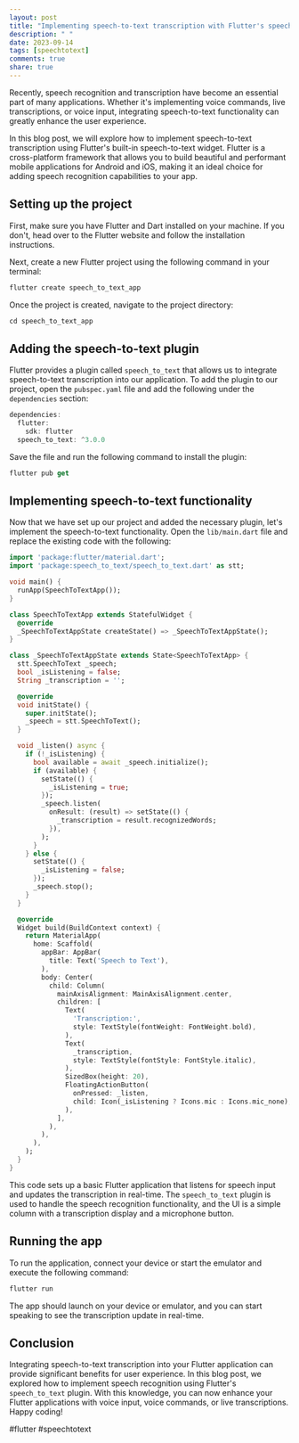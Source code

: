 ```yaml
---
layout: post
title: "Implementing speech-to-text transcription with Flutter's speech-to-text widget"
description: " "
date: 2023-09-14
tags: [speechtotext]
comments: true
share: true
---
```


Recently, speech recognition and transcription have become an essential part of many applications. Whether it's implementing voice commands, live transcriptions, or voice input, integrating speech-to-text functionality can greatly enhance the user experience. 

In this blog post, we will explore how to implement speech-to-text transcription using Flutter's built-in speech-to-text widget. Flutter is a cross-platform framework that allows you to build beautiful and performant mobile applications for Android and iOS, making it an ideal choice for adding speech recognition capabilities to your app.

## Setting up the project
First, make sure you have Flutter and Dart installed on your machine. If you don't, head over to the Flutter website and follow the installation instructions.

Next, create a new Flutter project using the following command in your terminal:

```dart
flutter create speech_to_text_app
```

Once the project is created, navigate to the project directory:

```dart
cd speech_to_text_app
```

## Adding the speech-to-text plugin
Flutter provides a plugin called `speech_to_text` that allows us to integrate speech-to-text transcription into our application. To add the plugin to our project, open the `pubspec.yaml` file and add the following under the `dependencies` section:

```dart
dependencies:
  flutter:
    sdk: flutter
  speech_to_text: ^3.0.0
```

Save the file and run the following command to install the plugin:

```dart
flutter pub get
```

## Implementing speech-to-text functionality
Now that we have set up our project and added the necessary plugin, let's implement the speech-to-text functionality. Open the `lib/main.dart` file and replace the existing code with the following:

```dart
import 'package:flutter/material.dart';
import 'package:speech_to_text/speech_to_text.dart' as stt;

void main() {
  runApp(SpeechToTextApp());
}

class SpeechToTextApp extends StatefulWidget {
  @override
  _SpeechToTextAppState createState() => _SpeechToTextAppState();
}

class _SpeechToTextAppState extends State<SpeechToTextApp> {
  stt.SpeechToText _speech;
  bool _isListening = false;
  String _transcription = '';

  @override
  void initState() {
    super.initState();
    _speech = stt.SpeechToText();
  }

  void _listen() async {
    if (!_isListening) {
      bool available = await _speech.initialize();
      if (available) {
        setState(() {
          _isListening = true;
        });
        _speech.listen(
          onResult: (result) => setState(() {
            _transcription = result.recognizedWords;
          }),
        );
      }
    } else {
      setState(() {
        _isListening = false;
      });
      _speech.stop();
    }
  }

  @override
  Widget build(BuildContext context) {
    return MaterialApp(
      home: Scaffold(
        appBar: AppBar(
          title: Text('Speech to Text'),
        ),
        body: Center(
          child: Column(
            mainAxisAlignment: MainAxisAlignment.center,
            children: [
              Text(
                'Transcription:',
                style: TextStyle(fontWeight: FontWeight.bold),
              ),
              Text(
                _transcription,
                style: TextStyle(fontStyle: FontStyle.italic),
              ),
              SizedBox(height: 20),
              FloatingActionButton(
                onPressed: _listen,
                child: Icon(_isListening ? Icons.mic : Icons.mic_none),
              ),
            ],
          ),
        ),
      ),
    );
  }
}
```

This code sets up a basic Flutter application that listens for speech input and updates the transcription in real-time. The `speech_to_text` plugin is used to handle the speech recognition functionality, and the UI is a simple column with a transcription display and a microphone button.

## Running the app
To run the application, connect your device or start the emulator and execute the following command:

```dart
flutter run
```

The app should launch on your device or emulator, and you can start speaking to see the transcription update in real-time.

## Conclusion
Integrating speech-to-text transcription into your Flutter application can provide significant benefits for user experience. In this blog post, we explored how to implement speech recognition using Flutter's `speech_to_text` plugin. With this knowledge, you can now enhance your Flutter applications with voice input, voice commands, or live transcriptions. Happy coding!

#flutter #speechtotext